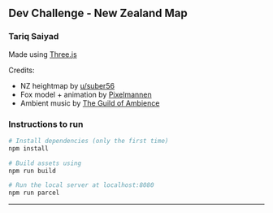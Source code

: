 ## Dev Challenge - New Zealand Map 
### Tariq Saiyad

Made using [Three.js](https://threejs.org/)

Credits:

- NZ heightmap by [u/suber56](https://www.reddit.com/r/newzealand/comments/1c170r/grayscale_altitude_map_of_nz/)
- Fox model + animation by [Pixelmannen](https://sketchfab.com/3d-models/low-poly-fox-by-pixelmannen-animated-371dea88d7e04a76af5763f2a36866bc)
- Ambient music by [The Guild of Ambience](https://www.youtube.com/watch?v=xNN7iTA57jM)


### Instructions to run

``` bash
# Install dependencies (only the first time)
npm install

# Build assets using
npm run build

# Run the local server at localhost:8080
npm run parcel
```

---